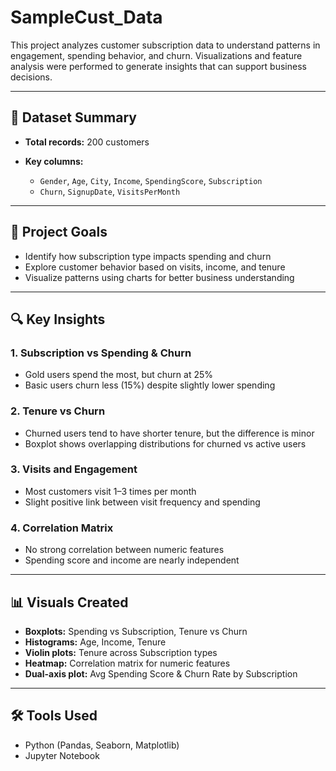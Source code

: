 # SampleCust_Data

This project analyzes customer subscription data to understand patterns in engagement, spending behavior, and churn. Visualizations and feature analysis were performed to generate insights that can support business decisions.

---

## 📁 Dataset Summary

* **Total records:** 200 customers
* **Key columns:**

  * `Gender`, `Age`, `City`, `Income`, `SpendingScore`, `Subscription`
  * `Churn`, `SignupDate`, `VisitsPerMonth`

---

## 🎯 Project Goals

* Identify how subscription type impacts spending and churn
* Explore customer behavior based on visits, income, and tenure
* Visualize patterns using charts for better business understanding

---

## 🔍 Key Insights

### 1. **Subscription vs Spending & Churn**

* Gold users spend the most, but churn at 25%
* Basic users churn less (15%) despite slightly lower spending

### 2. **Tenure vs Churn**

* Churned users tend to have shorter tenure, but the difference is minor
* Boxplot shows overlapping distributions for churned vs active users

### 3. **Visits and Engagement**

* Most customers visit 1–3 times per month
* Slight positive link between visit frequency and spending

### 4. **Correlation Matrix**

* No strong correlation between numeric features
* Spending score and income are nearly independent

---

## 📊 Visuals Created

* **Boxplots:** Spending vs Subscription, Tenure vs Churn
* **Histograms:** Age, Income, Tenure
* **Violin plots:** Tenure across Subscription types
* **Heatmap:** Correlation matrix for numeric features
* **Dual-axis plot:** Avg Spending Score & Churn Rate by Subscription

---

## 🛠 Tools Used

* Python (Pandas, Seaborn, Matplotlib)
* Jupyter Notebook

